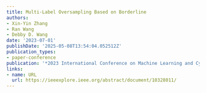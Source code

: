 ```yaml
---
title: Multi-Label Oversampling Based on Borderline
authors:
- Xin-Yin Zhang
- Ran Wang
- Debby D. Wang
date: '2023-07-01'
publishDate: '2025-05-08T13:54:04.052512Z'
publication_types:
- paper-conference
publication: '*2023 International Conference on Machine Learning and Cybernetics (ICMLC)*'
links:
- name: URL
  url: https://ieeexplore.ieee.org/abstract/document/10328011/
---
```

